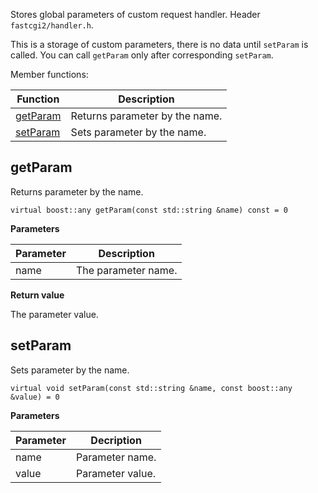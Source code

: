 Stores global parameters of custom request handler. Header `fastcgi2/handler.h`.

This is a storage of custom parameters, there is no data until `setParam` is called. You can call `getParam` only after corresponding `setParam`.

Member functions:

|Function|Description|
|--------|-----------|
|[getParam](#-getparam)|Returns parameter by the name.|
|[setParam](#-setparam)|Sets parameter by the name.|


## <a id="metodgetparam"/>getParam
Returns parameter by the name.

```
virtual boost::any getParam(const std::string &name) const = 0
```

**Parameters**

|Parameter|Description|
|---------|-----------|
|name|The parameter name.|

**Return value**

The parameter value.

## <a id="metodsetparam"/>setParam
Sets parameter by the name.

```
virtual void setParam(const std::string &name, const boost::any &value) = 0
```

**Parameters**

|Parameter|Decription|
|---------|----------|
|name|Parameter name.|
|value|Parameter value.|
